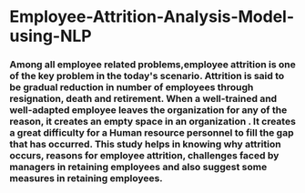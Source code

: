 # Employee-Attrition-Analysis-Model-using-NLP


### Among all employee related problems,employee attrition is one of the key problem in the today's scenario.  Attrition is said to be gradual reduction in number of employees through resignation, death and retirement. When a well-trained and well-adapted employee leaves the organization for any of the reason, it creates an empty space in an organization . It creates a great difficulty for a Human resource personnel to fill the gap that has occurred.  This study helps in knowing why attrition occurs, reasons for employee attrition, challenges faced by managers in retaining employees and also suggest some measures in retaining employees.   

